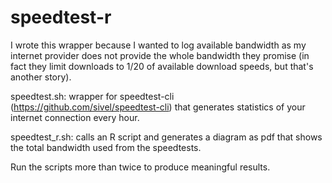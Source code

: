 # speedtest-r
I wrote this wrapper because I wanted to log available bandwidth as my internet provider does not provide the whole bandwidth they promise (in fact they limit downloads to 1/20 of available download speeds, but that's another story).

speedtest.sh: wrapper for speedtest-cli (https://github.com/sivel/speedtest-cli) that generates statistics of your internet connection every hour.

speedtest_r.sh: calls an R script and generates a diagram as pdf that shows the total bandwidth used from the speedtests.

Run the scripts more than twice to produce meaningful results.

